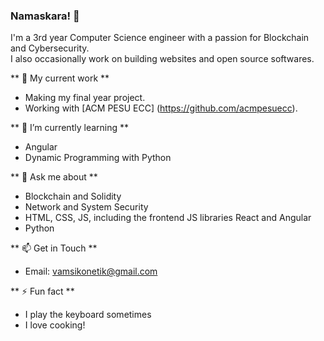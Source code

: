 ###  Namaskara! 👋

<!--
**vamsikoneti/vamsikoneti** is a ✨ _special_ ✨ repository because its `README.md` (this file) appears on your GitHub profile.

Here are some ideas to get you started:

- 🔭 I’m currently working on ...
- 🌱 I’m currently learning ...
- 👯 I’m looking to collaborate on ...
- 🤔 I’m looking for help with ...
- 💬 Ask me about ...
- 📫 How to reach me: ...
- 😄 Pronouns: ...
- ⚡ Fun fact: ...
-->

I'm a 3rd year Computer Science engineer with a passion for Blockchain and Cybersecurity.   
I also occasionally work on building websites and open source softwares.    

** 🔭 My current work **

* Making my final year project.
* Working with [ACM PESU ECC] (https://github.com/acmpesuecc).     


** 🌱 I’m currently learning **

* Angular
* Dynamic Programming with Python  

** 💬 Ask me about **

* Blockchain and Solidity
* Network and System Security
* HTML, CSS, JS, including the frontend JS libraries React and Angular
* Python   


** 📫 Get in Touch **

* Email: [vamsikonetik@gmail.com](vamsikonetik@gmail.com)  

** ⚡ Fun fact **

* I play the keyboard sometimes
* I love cooking!    
